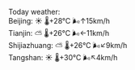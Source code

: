 Today weather:  
Beijing: ☀️   🌡️+28°C 🌬️↑15km/h  
Tianjin: ⛅️  🌡️+26°C 🌬️←11km/h  
Shijiazhuang: ⛅️  🌡️+26°C 🌬️↙9km/h  
Tangshan: ☀️   🌡️+30°C 🌬️↖4km/h  
